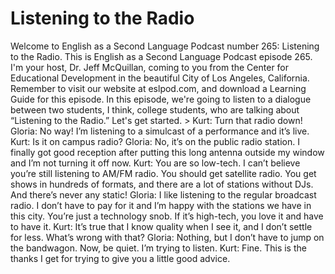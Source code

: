 # Listening to the Radio

Welcome to English as a Second Language Podcast number 265: Listening to the Radio.  This is English as a Second Language Podcast episode 265.  I'm your host, Dr. Jeff McQuillan, coming to you from the Center for Educational Development in the beautiful City of Los Angeles, California.   Remember to visit our website at eslpod.com, and download a Learning Guide for this episode.  In this episode, we're going to listen to a dialogue between two students, I think, college students, who are talking about “Listening to the Radio.”  Let's get started.  > Kurt:  Turn that radio down!      Gloria:  No way!  I’m listening to a simulcast of a performance and it’s live.    Kurt:  Is it on campus radio?  Gloria:  No, it’s on the public radio station.  I finally got good reception after putting this long antenna outside my window and I’m not turning it off now.  Kurt:  You are so low-tech.  I can’t believe you’re still listening to AM/FM radio.  You should get satellite radio.  You get shows in hundreds of formats, and there are a lot of stations without DJs.  And there’s never any static!  Gloria:  I like listening to the regular broadcast radio.  I don’t have to pay for it and I’m happy with the stations we have in this city.  You’re just a technology snob.  If it’s high-tech, you love it and have to have it.  Kurt:  It’s true that I know quality when I see it, and I don’t settle for less.  What’s wrong with that?  Gloria:  Nothing, but I don’t have to jump on the bandwagon.  Now, be quiet.  I’m trying to listen.  Kurt:  Fine.  This is the thanks I get for trying to give you a little good advice. 